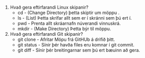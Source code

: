 1. Hvað gera eftirfarandi Linux skipanir?
	* cd - (Change Directory) þetta skiptir um möppu .
	* ls - (List) Þetta skrifar allt sem er í skránni sem þú ert í.
	* pwd - Prenta allt skráarnafn núverandi vinnuskrá.
	* mkdir - (Make Directory) Þetta býr til möppu.
1. Hvað gera eftirfarandi Git skipanir?
	* git clone - Afritar Möpu frá GitHUb á drifið þitt.
	* git status - Sínir þér havða files eru komnar í git commit.
	* git diff - Sínir þér breitingarnar sem þú ert bæuinn að gera.
